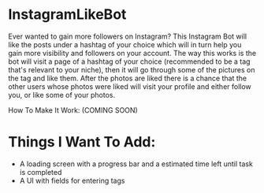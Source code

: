 # InstagramLikeBot
Ever wanted to gain more followers on Instagram? 
This Instagram Bot will like the posts under a hashtag of your choice which will in turn help you gain more 
visibility and followers on your account. The way this works is the bot will visit a page of a hashtag of your choice (recommended to be a tag that's relevant to your niche), 
then it will go through some of the pictures on the tag and like them. After the photos are liked there is a chance that the other users whose photos were liked will visit your profile and either follow you, or like some of your photos. 

How To Make It Work: (COMING SOON)

# Things I Want To Add:
 - A loading screen with a progress bar and a estimated time left until task is completed
 - A UI with fields for entering tags
